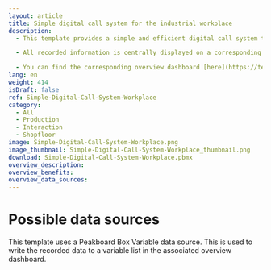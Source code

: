 ```yaml
---
layout: article
title: Simple digital call system for the industrial workplace
description: 
  - This template provides a simple and efficient digital call system that can be used at industrial workstations via a touchscreen or industrial tablet. With this application, a worker can manually log when a part has been completed and report issues. This ensures that production supervisors are informed immediately and can respond accordingly.

  - All recorded information is centrally displayed on a corresponding overview dashboard on the shopfloor. This enables direct communication, fast problem resolution, and improved visibility of the production status, significantly enhancing operational efficiency and response times.

  - You can find the corresponding overview dashboard [here](https://templates.peakboard.com/Simple-Digital-Call-System-Overview/en).
lang: en
weight: 414
isDraft: false
ref: Simple-Digital-Call-System-Workplace
category:
  - All
  - Production
  - Interaction
  - Shopfloor
image: Simple-Digital-Call-System-Workplace.png
image_thumbnail: Simple-Digital-Call-System-Workplace_thumbnail.png
download: Simple-Digital-Call-System-Workplace.pbmx
overview_description:
overview_benefits:
overview_data_sources:
---
```

# Possible data sources
This template uses a Peakboard Box Variable data source. This is used to write the recorded data to a variable list in the associated overview dashboard. 
